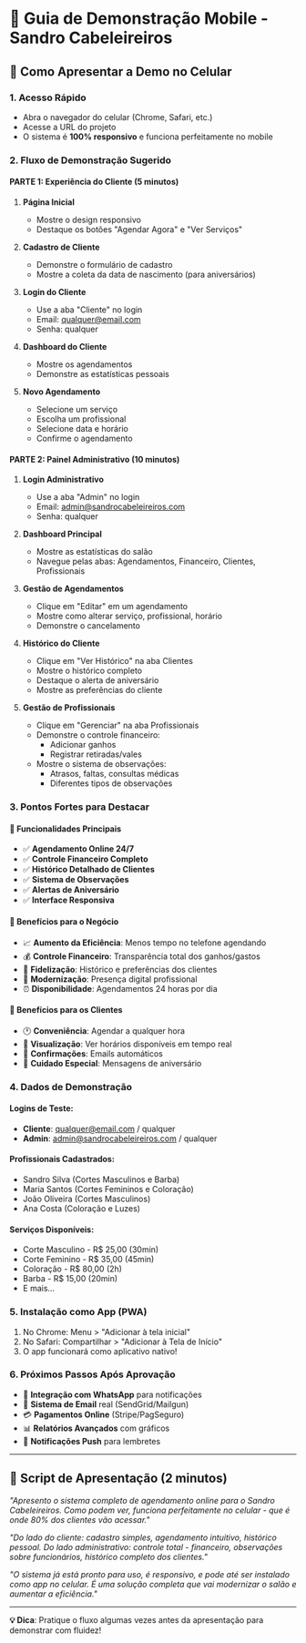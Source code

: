 # 📱 Guia de Demonstração Mobile - Sandro Cabeleireiros

## 🚀 Como Apresentar a Demo no Celular

### 1. **Acesso Rápido**
- Abra o navegador do celular (Chrome, Safari, etc.)
- Acesse a URL do projeto
- O sistema é **100% responsivo** e funciona perfeitamente no mobile

### 2. **Fluxo de Demonstração Sugerido**

#### **PARTE 1: Experiência do Cliente** (5 minutos)
1. **Página Inicial**
   - Mostre o design responsivo
   - Destaque os botões "Agendar Agora" e "Ver Serviços"

2. **Cadastro de Cliente**
   - Demonstre o formulário de cadastro
   - Mostre a coleta da data de nascimento (para aniversários)

3. **Login do Cliente**
   - Use a aba "Cliente" no login
   - Email: qualquer@email.com
   - Senha: qualquer

4. **Dashboard do Cliente**
   - Mostre os agendamentos
   - Demonstre as estatísticas pessoais

5. **Novo Agendamento**
   - Selecione um serviço
   - Escolha um profissional
   - Selecione data e horário
   - Confirme o agendamento

#### **PARTE 2: Painel Administrativo** (10 minutos)
1. **Login Administrativo**
   - Use a aba "Admin" no login
   - Email: admin@sandrocabeleireiros.com
   - Senha: qualquer

2. **Dashboard Principal**
   - Mostre as estatísticas do salão
   - Navegue pelas abas: Agendamentos, Financeiro, Clientes, Profissionais

3. **Gestão de Agendamentos**
   - Clique em "Editar" em um agendamento
   - Mostre como alterar serviço, profissional, horário
   - Demonstre o cancelamento

4. **Histórico do Cliente**
   - Clique em "Ver Histórico" na aba Clientes
   - Mostre o histórico completo
   - Destaque o alerta de aniversário
   - Mostre as preferências do cliente

5. **Gestão de Profissionais**
   - Clique em "Gerenciar" na aba Profissionais
   - Demonstre o controle financeiro:
     - Adicionar ganhos
     - Registrar retiradas/vales
   - Mostre o sistema de observações:
     - Atrasos, faltas, consultas médicas
     - Diferentes tipos de observações

### 3. **Pontos Fortes para Destacar**

#### **🎯 Funcionalidades Principais**
- ✅ **Agendamento Online 24/7**
- ✅ **Controle Financeiro Completo**
- ✅ **Histórico Detalhado de Clientes**
- ✅ **Sistema de Observações**
- ✅ **Alertas de Aniversário**
- ✅ **Interface Responsiva**

#### **💼 Benefícios para o Negócio**
- 📈 **Aumento da Eficiência**: Menos tempo no telefone agendando
- 💰 **Controle Financeiro**: Transparência total dos ganhos/gastos
- 🎯 **Fidelização**: Histórico e preferências dos clientes
- 📱 **Modernização**: Presença digital profissional
- ⏰ **Disponibilidade**: Agendamentos 24 horas por dia

#### **👥 Benefícios para os Clientes**
- 🕐 **Conveniência**: Agendar a qualquer hora
- 📅 **Visualização**: Ver horários disponíveis em tempo real
- 📧 **Confirmações**: Emails automáticos
- 🎂 **Cuidado Especial**: Mensagens de aniversário

### 4. **Dados de Demonstração**

#### **Logins de Teste:**
- **Cliente**: qualquer@email.com / qualquer
- **Admin**: admin@sandrocabeleireiros.com / qualquer

#### **Profissionais Cadastrados:**
- Sandro Silva (Cortes Masculinos e Barba)
- Maria Santos (Cortes Femininos e Coloração)
- João Oliveira (Cortes Masculinos)
- Ana Costa (Coloração e Luzes)

#### **Serviços Disponíveis:**
- Corte Masculino - R$ 25,00 (30min)
- Corte Feminino - R$ 35,00 (45min)
- Coloração - R$ 80,00 (2h)
- Barba - R$ 15,00 (20min)
- E mais...

### 5. **Instalação como App (PWA)**
1. No Chrome: Menu > "Adicionar à tela inicial"
2. No Safari: Compartilhar > "Adicionar à Tela de Início"
3. O app funcionará como aplicativo nativo!

### 6. **Próximos Passos Após Aprovação**
- 🔗 **Integração com WhatsApp** para notificações
- 📧 **Sistema de Email** real (SendGrid/Mailgun)
- 💳 **Pagamentos Online** (Stripe/PagSeguro)
- 📊 **Relatórios Avançados** com gráficos
- 🔔 **Notificações Push** para lembretes

---

## 🎯 **Script de Apresentação (2 minutos)**

*"Apresento o sistema completo de agendamento online para o Sandro Cabeleireiros. Como podem ver, funciona perfeitamente no celular - que é onde 80% dos clientes vão acessar."*

*"Do lado do cliente: cadastro simples, agendamento intuitivo, histórico pessoal. Do lado administrativo: controle total - financeiro, observações sobre funcionários, histórico completo dos clientes."*

*"O sistema já está pronto para uso, é responsivo, e pode até ser instalado como app no celular. É uma solução completa que vai modernizar o salão e aumentar a eficiência."*

---

**💡 Dica**: Pratique o fluxo algumas vezes antes da apresentação para demonstrar com fluidez!
